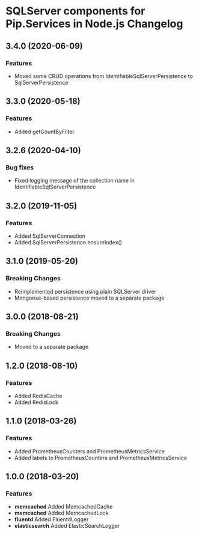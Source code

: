 # SQLServer components for Pip.Services in Node.js Changelog

## <a name="3.4.0"></a> 3.4.0 (2020-06-09) 

### Features
* Moved some CRUD operations from IdentifiableSqlServerPersistence to SqlServerPersistence

## <a name="3.3.0"></a> 3.3.0 (2020-05-18) 

### Features
* Added getCountByFilter

## <a name="3.2.6"></a> 3.2.6 (2020-04-10) 

### Bug fixes
* Fixed logging message of the collection name in IdentifiableSqlServerPersistence

## <a name="3.2.0"></a> 3.2.0 (2019-11-05) 

### Features
* Added SqlServerConnection
* Added SqlServerPersistence.ensureIndex()

## <a name="3.1.0"></a> 3.1.0 (2019-05-20) 

### Breaking Changes
* Reimplemented persistence using plain SQLServer driver
* Mongoose-based persistence moved to a separate package

## <a name="3.0.0"></a> 3.0.0 (2018-08-21) 

### Breaking Changes
* Moved to a separate package

## <a name="1.2.0"></a> 1.2.0 (2018-08-10) 

### Features
* Added RedisCache
* Added RedisLock

## <a name="1.1.0"></a> 1.1.0 (2018-03-26) 

### Features
* Added PrometheusCounters and PrometheusMetricsService
* Added labels to PrometheusCounters and PrometheusMetricsService

## <a name="1.0.0"></a> 1.0.0 (2018-03-20) 

### Features
* **memcached** Added MemcachedCache
* **memcached** Added MemcachedLock
* **fluentd** Added FluentdLogger
* **elasticsearch** Added ElasticSearchLogger

